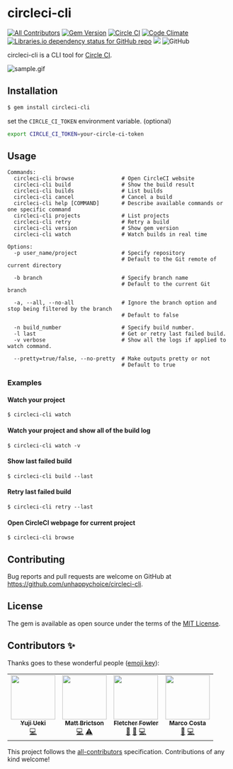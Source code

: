 # circleci-cli
[![All Contributors](https://img.shields.io/badge/all_contributors-3-orange.svg?style=flat-square)](#contributors-)
[![Gem Version](https://badge.fury.io/rb/circleci-cli.svg)](https://badge.fury.io/rb/circleci-cli)
[![Circle CI](https://circleci.com/gh/circleci-tools/circleci-cli.svg?style=shield)](https://circleci.com/gh/circleci-tools/circleci-cli)
[![Code Climate](https://codeclimate.com/github/circleci-tools/circleci-cli/badges/gpa.svg)](https://codeclimate.com/github/circleci-tools/circleci-cli)
[![Libraries.io dependency status for GitHub repo](https://img.shields.io/librariesio/github/circleci-tools/circleci-cli.svg)](https://libraries.io/github/circleci-tools/circleci-cli)
![](http://ruby-gem-downloads-badge.herokuapp.com/circleci-cli?type=total)
![GitHub](https://img.shields.io/github/license/circleci-tools/circleci-cli.svg)

circleci-cli is a CLI tool for [Circle CI](https://circleci.com).

![sample.gif](https://github.com/unhappychoice/circler/raw/master/movie/rec.gif)

## Installation

```sh
$ gem install circleci-cli
```

set the `CIRCLE_CI_TOKEN` environment variable. (optional)

```sh
export CIRCLE_CI_TOKEN=your-circle-ci-token
```

## Usage
```
Commands:
  circleci-cli browse               # Open CircleCI website
  circleci-cli build                # Show the build result
  circleci-cli builds               # List builds
  circleci-cli cancel               # Cancel a build
  circleci-cli help [COMMAND]       # Describe available commands or one specific command
  circleci-cli projects             # List projects
  circleci-cli retry                # Retry a build
  circleci-cli version              # Show gem version
  circleci-cli watch                # Watch builds in real time

Options:
  -p user_name/project              # Specify repository
                                    # Default to the Git remote of current directory

  -b branch                         # Specify branch name
                                    # Default to the current Git branch

  -a, --all, --no-all               # Ignore the branch option and stop being filtered by the branch
                                    # Default to false

  -n build_number                   # Specify build number.
  -l last                           # Get or retry last failed build.
  -v verbose                        # Show all the logs if applied to watch command.

  --pretty=true/false, --no-pretty  # Make outputs pretty or not
                                    # Default to true
```

### Examples

#### Watch your project
```
$ circleci-cli watch
```

#### Watch your project and show all of the build log
```
$ circleci-cli watch -v
```

#### Show last failed build
```
$ circleci-cli build --last
```

#### Retry last failed build
```
$ circleci-cli retry --last
```

#### Open CircleCI webpage for current project
```
$ circleci-cli browse
```

## Contributing

Bug reports and pull requests are welcome on GitHub at https://github.com/unhappychoice/circleci-cli.

## License

The gem is available as open source under the terms of the [MIT License](http://opensource.org/licenses/MIT).

## Contributors ✨

Thanks goes to these wonderful people ([emoji key](https://allcontributors.org/docs/en/emoji-key)):

<!-- ALL-CONTRIBUTORS-LIST:START - Do not remove or modify this section -->
<!-- prettier-ignore-start -->
<!-- markdownlint-disable -->
<table>
  <tr>
    <td align="center"><a href="http://blog.unhappychoice.com"><img src="https://avatars3.githubusercontent.com/u/5608948?v=4" width="100px;" alt=""/><br /><sub><b>Yuji Ueki</b></sub></a><br /><a href="https://github.com/unhappychoice/circleci-cli/commits?author=unhappychoice" title="Code">💻</a></td>
    <td align="center"><a href="https://mattbrictson.com/"><img src="https://avatars0.githubusercontent.com/u/189693?v=4" width="100px;" alt=""/><br /><sub><b>Matt Brictson</b></sub></a><br /><a href="https://github.com/unhappychoice/circleci-cli/commits?author=mattbrictson" title="Code">💻</a> <a href="https://github.com/unhappychoice/circleci-cli/commits?author=mattbrictson" title="Tests">⚠️</a></td>
    <td align="center"><a href="http://fzf.me"><img src="https://avatars0.githubusercontent.com/u/1462357?v=4" width="100px;" alt=""/><br /><sub><b>Fletcher Fowler</b></sub></a><br /><a href="https://github.com/unhappychoice/circleci-cli/issues?q=author%3Afzf" title="Bug reports">🐛</a> <a href="#ideas-fzf" title="Ideas, Planning, & Feedback">🤔</a> <a href="https://github.com/unhappychoice/circleci-cli/commits?author=fzf" title="Code">💻</a></td>
    <td align="center"><a href="https://datadoghq.com"><img src="https://avatars3.githubusercontent.com/u/583503?v=4" width="100px;" alt=""/><br /><sub><b>Marco Costa</b></sub></a><br /><a href="#ideas-marcotc" title="Ideas, Planning, & Feedback">🤔</a> <a href="https://github.com/unhappychoice/circleci-cli/commits?author=marcotc" title="Code">💻</a></td>
  </tr>
</table>

<!-- markdownlint-enable -->
<!-- prettier-ignore-end -->
<!-- ALL-CONTRIBUTORS-LIST:END -->

This project follows the [all-contributors](https://github.com/all-contributors/all-contributors) specification. Contributions of any kind welcome!
